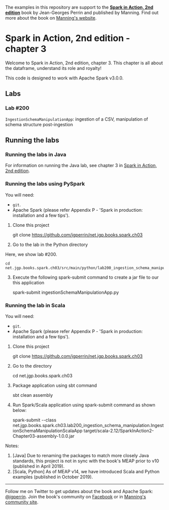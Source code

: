 The examples in this repository are support to the **[Spark in Action, 2nd edition](http://jgp.net/sia)** book by Jean-Georges Perrin and published by Manning. Find out more about the book on [Manning's website](http://jgp.net/sia).

# Spark in Action, 2nd edition - chapter 3

Welcome to Spark in Action, 2nd edition, chapter 3. This chapter is all about the dataframe, understand its role and royalty!

This code is designed to work with Apache Spark v3.0.0.

## Labs

### Lab \#200

`IngestionSchemaManipulationApp`: ingestion of a CSV, manipulation of schema structure post-ingestion

## Running the labs

### Running the labs in Java

For information on running the Java lab, see chapter 3 in [Spark in Action, 2nd edition](http://jgp.net/sia).


### Running the labs using PySpark

You will need:
 * `git`.
 * Apache Spark (please refer Appendix P - 'Spark in production: installation and a few tips').

1. Clone this project

    git clone https://github.com/jgperrin/net.jgp.books.spark.ch03

2. Go to the lab in the Python directory

Here, we show lab #200.

    cd net.jgp.books.spark.ch03/src/main/python/lab200_ingestion_schema_manipulation/

3. Execute the following spark-submit command to create a jar file to our this application

    spark-submit ingestionSchemaManipulationApp.py

### Running the lab in Scala

You will need:

 * `git`.
 * Apache Spark (please refer Appendix P - 'Spark in production: installation and a few tips'). 

1. Clone this project

    git clone https://github.com/jgperrin/net.jgp.books.spark.ch03

2. Go to the directory

    cd net.jgp.books.spark.ch03

3. Package application using sbt command

    sbt clean assembly

4. Run Spark/Scala application using spark-submit command as shown below:

    spark-submit --class net.jgp.books.spark.ch03.lab200_ingestion_schema_manipulation.IngestionSchemaManipulationScalaApp target/scala-2.12/SparkInAction2-Chapter03-assembly-1.0.0.jar

Notes: 
 1. [Java] Due to renaming the packages to match more closely Java standards, this project is not in sync with the book's MEAP prior to v10 (published in April 2019).
 2. [Scala, Python] As of MEAP v14, we have introduced Scala and Python examples (published in October 2019).
 
---

Follow me on Twitter to get updates about the book and Apache Spark: [@jgperrin](https://twitter.com/jgperrin). Join the book's community on [Facebook](https://www.facebook.com/SparkWithJava/) or in [Manning's community site](https://forums.manning.com/forums/spark-in-action-second-edition?a_aid=jgp).
